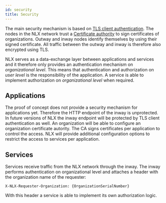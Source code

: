 ```yaml
---
id: security
title: Security
---
```


The main security mechanism is based on [TLS client authentication](https://blog.cloudflare.com/introducing-tls-client-auth/). The nodes in the NLX network trust a [Certificate authority](https://en.wikipedia.org/wiki/Certificate_authority) to sign certificates of organizations. Outway and inway nodes identify themselves by using their signed certificate. All traffic between the outway and inway is therefore  also encrypted using TLS.

NLX serves as a data-exchange layer between applications and services and it therefore only provides an authentication mechanism on *organizational level*. This means that authentication and authorization on *user level* is the responsibility of the application. A service is able to implement authorization on *organizational level* when required.

## Applications
The proof of concept does not provide a security mechanism for applications yet. Therefore the HTTP endpoint of the inway is unprotected. In future versions of NLX the inway endpoint will be protected by TLS client authentication as well. An organization will be able to configure an organization certificate autority. The CA signs certificates per application to control the access. NLX will provide additional configuration options to restrict the access to services per application.

## Services
Services receive traffic from the NLX network through the inway. The inway performs authentication on organizational level and attaches a header with the organization name of the requester:

    X-NLX-Requester-Organization: {OrganizationSerialNumber}

With this header a service is able to implement its own authorization logic.
